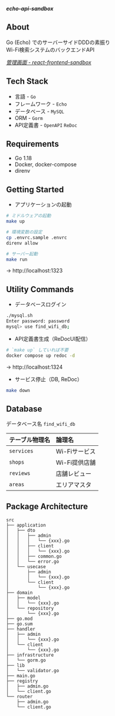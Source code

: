 ***echo-api-sandbox***

## About

Go (Echo) でのサーバーサイドDDDの素振り  
Wi-Fi検索システムのバックエンドAPI

*[管理画面 - react-frontend-sandbox](https://github.com/KotaTanaka/react-frontend-sandbox)*

## Tech Stack

- 言語 - `Go`
- フレームワーク - `Echo`
- データベース - `MySQL`
- ORM - `Gorm`
- API定義書 - `OpenAPI` `ReDoc`

## Requirements

- Go 1.18
- Docker, docker-compose
- direnv

## Getting Started

- アプリケーションの起動

```sh
# ミドルウェアの起動
make up

# 環境変数の設定
cp .envrc.sample .envrc
direnv allow

# サーバー起動
make run
```

→ http://localhost:1323


## Utility Commands

- データベースログイン

```sh
./mysql.sh
Enter password: password
mysql> use find_wifi_db;
```

- API定義書生成（ReDocUI配信）

```sh
# `make up` していれば不要
docker compose up redoc -d
```

→ http://localhost:1324

- サービス停止（DB, ReDoc）

```sh
make down
```

## Database

データベース名 `find_wifi_db`

| テーブル物理名 | 論理名 |
|:---|:---|
| `services` | Wi-Fiサービス |
| `shops` | Wi-Fi提供店舗 |
| `reviews` | 店舗レビュー |
| `areas` | エリアマスタ |

## Package Architecture

```
src
├── application
│   ├── dto
│   │   ├── admin
│   │   │   └── {xxx}.go
│   │   ├── client
│   │   │   └── {xxx}.go
│   │   ├── common.go
│   │   └── error.go
│   └── usecase
│       ├── admin
│       │   └── {xxx}.go
│       └── client
│           └── {xxx}.go
├── domain
│   ├── model
│   │   └── {xxx}.go
│   └── repository
│       └── {xxx}.go
├── go.mod
├── go.sum
├── handler
│   ├── admin
│   │   └── {xxx}.go
│   └── client
│       └── {xxx}.go
├── infrastructure
│   └── gorm.go
├── lib
│   └── validator.go
├── main.go
├── registry
│   ├── admin.go
│   └── client.go
└── router
    ├── admin.go
    └── client.go
```
